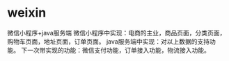 # weixin
微信小程序+java服务端
微信小程序中实现：电商的主业，商品页面，分类页面，购物车页面，地址页面，订单页面。
java服务端中实现：对以上数据的支持功能。
下一次带实现的功能：微信支付功能，订单接入功能，物流接入功能。

